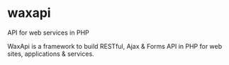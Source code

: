 # waxapi
API for web services in PHP

WaxApi is a framework to build RESTful, Ajax & Forms API in PHP for web sites, applications & services.
